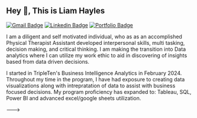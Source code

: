 ## Hey 👋, This is Liam Hayles
[![Gmail Badge](https://img.shields.io/badge/-lhayles5392@gmail.com-c14438?style=flat&logo=Gmail&logoColor=white&link=mailto:lhayles5392@gmail.com)](mailto:lhayles5392@gmail.com) 
[![Linkedin Badge](https://img.shields.io/badge/-https://www.linkedin.com/in/liamhayles/-0072b1?style=flat&logo=Linkedin&logoColor=white&link=https://www.linkedin.com/in/https://www.linkedin.com/in/liamhayles//)](https://www.linkedin.com/in/https://www.linkedin.com/in/liamhayles//) [![Portfolio Badge](https://img.shields.io/badge/portfolio-web-blue?style=flat&link=https://github.com/Lhayles/)](https://github.com/Lhayles/) <p align='left'>I am a diligent and self motivated individual, who as as an accomplished Physical Therapist Assistant developed interpersonal skills, multi tasking, decision making, and critical thinking. I am making the transition into Data analytics where I can utilize my work ethic to aid in discovering of insights based from data driven decisions.

I started in TripleTen's Business Intelligence Analytics in February 2024. Throughout my time in the program, I have had exposure to creating data visualizations along with intrepratation of data to assist with business focused decisions. My program proficiency has expanded to: Tableau, SQL, Power BI and advanced excel/google sheets utilization.</p>
--->

